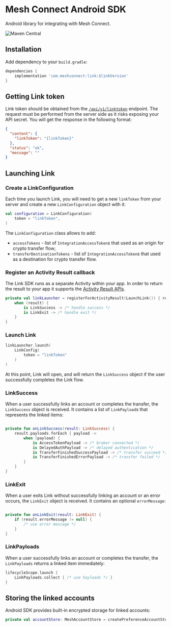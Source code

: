 # Mesh Connect Android SDK

Android library for integrating with Mesh Connect.

![Maven Central](https://img.shields.io/maven-central/v/com.meshconnect/link?color=%23037FFF&link=https%3A%2F%2Fsearch.maven.org%2Fartifact%2Fcom.meshconnect%2Flink)

## Installation

Add dependency to your `build.gradle`:

```gradle
dependencies {
    implementation 'com.meshconnect:link:$linkVersion'
}
```

## Getting Link token

Link token should be obtained from
the [`/api/v1/linktoken`](https://docs.meshconnect.com/reference/post_api-v1-linktoken) endpoint.
The request must be performed from the server side as it risks exposing your API secret.
You will get the response in the following format:

```json
{
  "content": {
    "linkToken": "{linkToken}"
  },
  "status": "ok",
  "message": ""
}
```

## Launching Link

### Create a LinkConfiguration

Each time you launch Link, you will need to get a new `linkToken` from your server and create a new
`LinkConfiguration` object with it:

```kotlin
val configuration = LinkConfiguration(
    token = "linkToken",
)
```

The `LinkConfiguration` class allows to add:

- `accessTokens` - list of `IntegrationAccessToken`s that used as an origin for crypto transfer
  flow;
- `transferDestinationTokens` - list of `IntegrationAccessToken`s that used as a destination for
  crypto transfer flow.

### Register an Activity Result callback

The Link SDK runs as a separate Activity within your app.
In order to return the result to your app it supports
the [Activity Result APIs](https://developer.android.com/training/basics/intents/result).

```kotlin
private val linkLauncher = registerForActivityResult(LaunchLink()) { result ->
    when (result) {
        is LinkSuccess -> /* handle success */
        is LinkExit -> /* handle exit */
    }
}
```

### Launch Link

```kotlin
linkLauncher.launch(
    LinkConfig(
        token = "linkToken"
    )
)
```

At this point, Link will open, and will return the `LinkSuccess` object if the user successfully
completes the Link flow.

### LinkSuccess

When a user successfully links an account or completes the transfer, the `LinkSuccess` object is
received. It contains a list of `LinkPayload`s that represents the linked items:

```kotlin

private fun onLinkSuccess(result: LinkSuccess) {
    result.payloads.forEach { payload ->
        when (payload) {
            is AccessTokenPayload -> /* broker connected */
            is DelayedAuthPayload -> /* delayed authentication */
            is TransferFinishedSuccessPayload -> /* transfer succeed */
            is TransferFinishedErrorPayload -> /* transfer failed */
        }
    }
}
```

### LinkExit

When a user exits Link without successfully linking an account or an error occurs, the `LinkExit`
object is received. It contains an optional `errorMessage`:

```kotlin

private fun onLinkExit(result: LinkExit) {
    if (result.errorMessage != null) {
        /* use error message */
    }
}
```

### LinkPayloads

When a user successfully links an account or completes the transfer, the `LinkPayloads` returns
a linked item immediately:

```kotlin
lifecycleScope.launch {
    LinkPayloads.collect { /* use hayloads */ }
}
```

## Storing the linked accounts

Android SDK provides built-in encrypted storage for linked accounts:

```kotlin
private val accountStore: MeshAccountStore = createPreferenceAccountStore(context)
```
